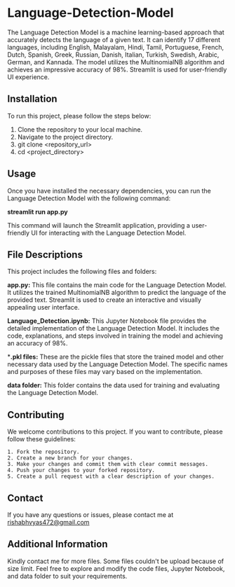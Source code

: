 # Language-Detection-Model

The Language Detection Model is a machine learning-based approach that accurately detects the language of a given text. It can identify 17 different languages, including English, Malayalam, Hindi, Tamil, Portuguese, French, Dutch, Spanish, Greek, Russian, Danish, Italian, Turkish, Swedish, Arabic, German, and Kannada. The model utilizes the MultinomialNB algorithm and achieves an impressive accuracy of 98%. Streamlit is used for user-friendly UI experience.

## Installation
To run this project, please follow the steps below:

1. Clone the repository to your local machine.
2. Navigate to the project directory.
3. git clone <repository_url>
4. cd <project_directory>

## Usage
Once you have installed the necessary dependencies, you can run the Language Detection Model with the following command:

**streamlit run app.py**

This command will launch the Streamlit application, providing a user-friendly UI for interacting with the Language Detection Model.

## File Descriptions
This project includes the following files and folders:

**app.py:** This file contains the main code for the Language Detection Model. It utilizes the trained MultinomialNB algorithm to predict the language of the provided text. Streamlit is used to create an interactive and visually appealing user interface.

**Language_Detection.ipynb:** This Jupyter Notebook file provides the detailed implementation of the Language Detection Model. It includes the code, explanations, and steps involved in training the model and achieving an accuracy of 98%.

***.pkl files:** These are the pickle files that store the trained model and other necessary data used by the Language Detection Model. The specific names and purposes of these files may vary based on the implementation.

**data folder:** This folder contains the data used for training and evaluating the Language Detection Model. 

## Contributing

We welcome contributions to this project. If you want to contribute, please follow these guidelines:

    1. Fork the repository.
    2. Create a new branch for your changes.
    3. Make your changes and commit them with clear commit messages.
    4. Push your changes to your forked repository.
    5. Create a pull request with a clear description of your changes.

## Contact
If you have any questions or issues, please contact me at rishabhvyas472@gmail.com

## Additional Information
Kindly contact me for more files. Some files couldn't be upload because of size limit.
Feel free to explore and modify the code files, Jupyter Notebook, and data folder to suit your requirements.
